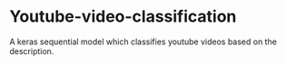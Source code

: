 # Youtube-video-classification

A keras sequential model which classifies youtube videos based on the description. 
